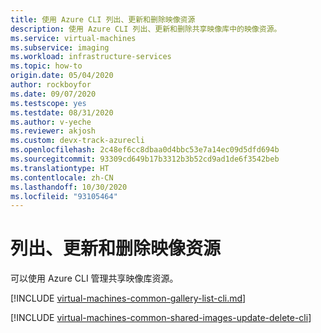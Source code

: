 ```yaml
---
title: 使用 Azure CLI 列出、更新和删除映像资源
description: 使用 Azure CLI 列出、更新和删除共享映像库中的映像资源。
ms.service: virtual-machines
ms.subservice: imaging
ms.workload: infrastructure-services
ms.topic: how-to
origin.date: 05/04/2020
author: rockboyfor
ms.date: 09/07/2020
ms.testscope: yes
ms.testdate: 08/31/2020
ms.author: v-yeche
ms.reviewer: akjosh
ms.custom: devx-track-azurecli
ms.openlocfilehash: 2c48ef6cc8dbaa0d4bbc53e7a14ec09d5dfd694b
ms.sourcegitcommit: 93309cd649b17b3312b3b52cd9ad1de6f3542beb
ms.translationtype: HT
ms.contentlocale: zh-CN
ms.lasthandoff: 10/30/2020
ms.locfileid: "93105464"
---
```

<!--Verified Successfully-->
# <a name="list-update-and-delete-image-resources"></a>列出、更新和删除映像资源 

可以使用 Azure CLI 管理共享映像库资源。

[!INCLUDE [virtual-machines-common-gallery-list-cli.md](../../includes/virtual-machines-common-gallery-list-cli.md)]

[!INCLUDE [virtual-machines-common-shared-images-update-delete-cli](../../includes/virtual-machines-common-shared-images-update-delete-cli.md)]

<!--Not Available on ## Next steps-->
<!--Not Available on [Azure Image Builder (preview)](./linux/image-builder-overview.md)-->

<!-- Update_Description: update meta properties, wording update, update link -->